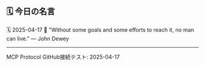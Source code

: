 ## 🗓️ 今日の名言

<!--START_SECTION:quote-->
🗓️ 2025-04-17
💬 "Without some goals and some efforts to reach it, no man can live." — John Dewey
<!--END_SECTION:quote-->

---
MCP Protocol GitHub接続テスト: 2025-04-17